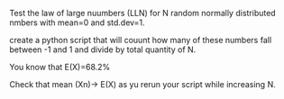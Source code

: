 Test the law of large nuumbers (LLN) for N random normally distributed nmbers with mean=0 and std.dev=1.

create a python script that will couunt how many of these numbers fall between -1 and 1 and divide by total quantity of N.

You know that E(X)=68.2%

Check that mean (Xn)-> E(X) as yu rerun your script while increasing N.
